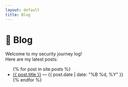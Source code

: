 ```yaml
---
layout: default
title: Blog
---
```


# 📝 Blog

Welcome to my security journey log!  
Here are my latest posts:

<ul>
  {% for post in site.posts %}
    <li>
      <a href="{{ post.url }}">{{ post.title }}</a> — {{ post.date | date: "%B %d, %Y" }}
    </li>
  {% endfor %}
</ul>
